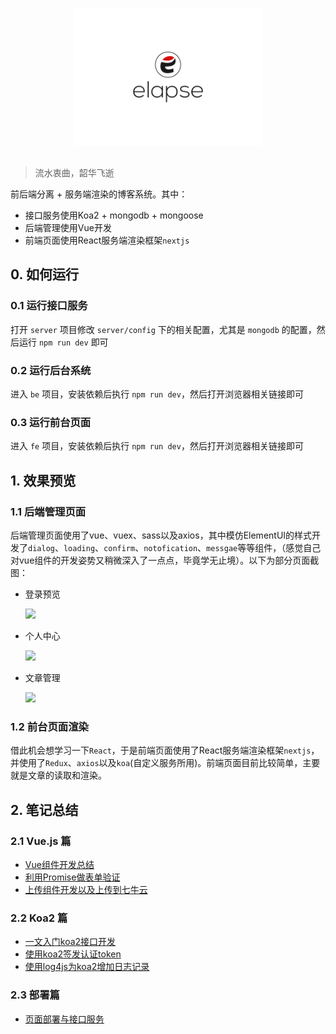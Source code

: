 <p align="center"><img src="./logo.svg" width="300"></p>

<h2 align="center"></h2>

> 流水衷曲，韶华飞逝


前后端分离 + 服务端渲染的博客系统。其中：

  - 接口服务使用Koa2 + mongodb + mongoose
  - 后端管理使用Vue开发
  - 前端页面使用React服务端渲染框架`nextjs`
  
  
## 0. 如何运行
### 0.1 运行接口服务
打开 `server` 项目修改 `server/config` 下的相关配置，尤其是 `mongodb` 的配置，然后运行 `npm run dev` 即可

### 0.2 运行后台系统
进入 `be` 项目，安装依赖后执行 `npm run dev`，然后打开浏览器相关链接即可

### 0.3 运行前台页面
进入 `fe` 项目，安装依赖后执行 `npm run dev`，然后打开浏览器相关链接即可

## 1. 效果预览
### 1.1 后端管理页面
后端管理页面使用了vue、vuex、sass以及axios，其中模仿ElementUI的样式开发了`dialog`、`loading`、`confirm`、`notofication`、`messgae`等等组件，（感觉自己对vue组件的开发姿势又稍微深入了一点点，毕竟学无止境）。以下为部分页面截图：

  <ul>
    <li>
      <p>登录预览</p>
      <img src="http://ownsprds9.bkt.clouddn.com/be-login.JPG" />
    </li>
    <li>
      <p>个人中心</p>
      <img src="http://ownsprds9.bkt.clouddn.com/be-ownspace.JPG" />
    </li>
    <li>
      <p>文章管理</p>
      <img src="http://ownsprds9.bkt.clouddn.com/be-articlelist.JPG" />
    </li>
  </ul>

  
### 1.2 前台页面渲染
借此机会想学习一下`React`，于是前端页面使用了React服务端渲染框架`nextjs`，并使用了`Redux`、`axios`以及`koa`(自定义服务所用)。前端页面目前比较简单，主要就是文章的读取和渲染。

## 2. 笔记总结
### 2.1 Vue.js 篇

- [Vue组件开发总结](./docs/Vue组件开发姿势总结.md)
- [利用Promise做表单验证](./docs/表单验证.md)
- [上传组件开发以及上传到七牛云](./docs/上传组件.md)

### 2.2 Koa2 篇

- [一文入门koa2接口开发](./docs/koa2接口开发.md)
- [使用koa2签发认证token](./docs/jwt签发与认证.md)
- [使用log4js为koa2增加日志记录](./docs/日志中间件.md)

### 2.3 部署篇

- [页面部署与接口服务](./docs/页面部署与接口服务.md)

